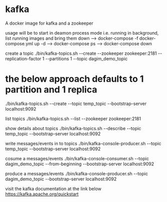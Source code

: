 # kafka
A docker image for kafka  and a zookeeper

usage will be 
to start in deamon process mode i.e. running in background, list running images and bring them down 
  --> docker-compose -f docker-compose.yml up -d
  --> docker-compose ps
  --> docker-compose down

create a topic
./bin/kafka-topics.sh --create --zookeeper zookeeper:2181 --replication-factor 1 --partitions 1 --topic dagim_demo_topic
# the below approach defaults to 1 partition and 1 replica
./bin/kafka-topics.sh --create --topic temp_topic --bootstrap-server localhost:9092

list topics
./bin/kafka-topics.sh --list --zookeeper zookeeper:2181

show details about topics
./bin/kafka-topics.sh --describe --topic temp_topic --bootstrap-server localhost:9092

write messages/events in to topics
./bin/kafka-console-producer.sh --topic temp_topic --bootstrap-server localhost:9092

cosume a messages/events
./bin/kafka-console-consumer.sh --topic dagim_demo_topic --from-beginning --bootstrap-server localhost:9092

produce a messages/events
./bin/kafka-console-producer.sh --topic dagim_demo_topic --bootstrap-server localhost:9092

visit the kafka documentation at the link below
https://kafka.apache.org/quickstart


